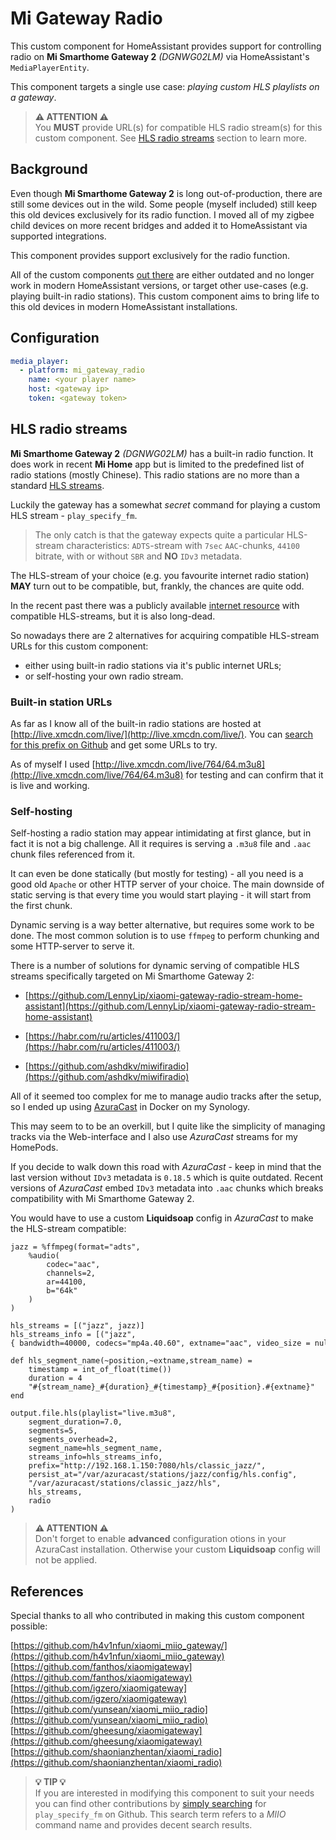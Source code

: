 # Mi Gateway Radio

This custom component for HomeAssistant provides support for controlling radio on **Mi Smarthome Gateway 2** *(DGNWG02LM)* via HomeAssistant's `MediaPlayerEntity`.

This component targets a single use case: *playing custom HLS playlists on a gateway*.  

> **⚠️ ATTENTION ⚠️** \
You **MUST** provide URL(s) for compatible HLS radio stream(s) for this custom component. See [HLS radio streams](#hls-radio-streams) section to learn more.  

## Background

Even though **Mi Smarthome Gateway 2** is long out-of-production, there are still some devices out in the wild. Some people (myself included) still keep this old devices exclusively for its radio function. I moved all of my zigbee child devices on more recent bridges and added it to HomeAssistant via supported integrations. 

This component provides support exclusively for the radio function.

All of the custom components [out there](#references) are either outdated and no longer work in modern HomeAssistant versions, or target other use-cases (e.g. playing built-in radio stations). This custom component aims to bring life to this old devices in modern HomeAssistant installations.

## Configuration 

```yaml
media_player:
  - platform: mi_gateway_radio
    name: <your player name>
    host: <gateway ip>
    token: <gateway token>
```

## HLS radio streams

**Mi Smarthome Gateway 2** *(DGNWG02LM)* has a built-in radio function. It does work in recent **Mi Home** app but is limited to the predefined list of radio stations (mostly Chinese). This radio stations are no more than a standard [HLS streams](https://en.wikipedia.org/wiki/HTTP_Live_Streaming).

Luckily the gateway has a somewhat *secret* command for playing a custom HLS stream - `play_specify_fm`.

> The only catch is that the gateway expects quite a particular HLS-stream characteristics: `ADTS`-stream with `7sec` `AAC`-chunks, `44100` bitrate, with or without `SBR` and **NO** `IDv3` metadata.   

The HLS-stream of your choice (e.g. you favourite internet radio station) **MAY** turn out to be compatible, but, frankly, the chances are quite odd.

In the recent past there was a publicly available [internet resource](https://ximiraga.ru) with compatible HLS-streams, but it is also long-dead.

So nowadays there are 2 alternatives for acquiring compatible HLS-stream URLs for this custom component: 
 - either using built-in radio stations via it's public internet URLs;
 - or self-hosting your own radio stream.

### Built-in station URLs

As far as I know all of the built-in radio stations are hosted at [http://live.xmcdn.com/live/](http://live.xmcdn.com/live/). You can [search for this prefix on Github](https://github.com/search?q=http%3A%2F%2Flive.xmcdn.com%2Flive%2F&type=code) and get some URLs to try.

As of myself I used [http://live.xmcdn.com/live/764/64.m3u8](http://live.xmcdn.com/live/764/64.m3u8) for testing and can confirm that it is live and working.

### Self-hosting 

Self-hosting a radio station may appear intimidating at first glance, but in fact it is not a big challenge. All it requires is serving a `.m3u8` file and `.aac` chunk files referenced from it. 

It can even be done statically (but mostly for testing) - all you need is a good old `Apache` or other HTTP server of your choice. The main downside of static serving is that every time you would start playing - it will start from the first chunk.

Dynamic serving is a way better alternative, but requires some work to be done. The most common solution is to use `ffmpeg` to perform chunking and some HTTP-server to serve it. 

There is a number of solutions for dynamic serving of compatible HLS streams specifically targeted on Mi Smarthome Gateway 2:

- [https://github.com/LennyLip/xiaomi-gateway-radio-stream-home-assistant](https://github.com/LennyLip/xiaomi-gateway-radio-stream-home-assistant)

- [https://habr.com/ru/articles/411003/](https://habr.com/ru/articles/411003/)

- [https://github.com/ashdkv/miwifiradio](https://github.com/ashdkv/miwifiradio)

All of it seemed too complex for me to manage audio tracks after the setup, so I ended up using [AzuraCast](https://www.azuracast.com/) in Docker on my Synology. 

This may seem to to be an overkill, but I quite like the simplicity of managing tracks via the Web-interface and I also use *AzuraCast* streams for my HomePods.

If you decide to walk down this road with *AzuraCast* - keep in mind that the last version without `IDv3` metadata is `0.18.5` which is quite outdated. Recent versions of *AzuraCast* embed `IDv3` metadata into `.aac` chunks which breaks compatibility with Mi Smarthome Gateway 2.

You would have to use a custom **Liquidsoap** config in *AzuraCast* to make the HLS-stream compatible:

```
jazz = %ffmpeg(format="adts",
    %audio(
        codec="aac",
        channels=2,
        ar=44100,
        b="64k" 
    )
) 

hls_streams = [("jazz", jazz)]
hls_streams_info = [("jazz",{ bandwidth=40000, codecs="mp4a.40.60", extname="aac", video_size = null() })]
                                                                                                  
def hls_segment_name(~position,~extname,stream_name) = 
    timestamp = int_of_float(time()) 
    duration = 4 
    "#{stream_name}_#{duration}_#{timestamp}_#{position}.#{extname}" 
end

output.file.hls(playlist="live.m3u8", 
    segment_duration=7.0, 
    segments=5,
    segments_overhead=2, 
    segment_name=hls_segment_name, 
    streams_info=hls_streams_info,
    prefix="http://192.168.1.150:7080/hls/classic_jazz/",
    persist_at="/var/azuracast/stations/jazz/config/hls.config", 
    "/var/azuracast/stations/classic_jazz/hls",
    hls_streams,  
    radio 
)
```

> **⚠️ ATTENTION ⚠️** \
Don't forget to enable **advanced** configuration otions in your AzuraCast installation. Otherwise your custom **Liquidsoap** config will not be applied.  


## References

Special thanks to all who contributed in making this custom component possible:

[https://github.com/h4v1nfun/xiaomi_miio_gateway/](https://github.com/h4v1nfun/xiaomi_miio_gateway)
[https://github.com/fanthos/xiaomigateway](https://github.com/fanthos/xiaomigateway)
[https://github.com/igzero/xiaomigateway](https://github.com/igzero/xiaomigateway)
[https://github.com/yunsean/xiaomi_miio_radio](https://github.com/yunsean/xiaomi_miio_radio)
[https://github.com/gheesung/xiaomigateway](https://github.com/gheesung/xiaomigateway)
[https://github.com/shaonianzhentan/xiaomi_radio](https://github.com/shaonianzhentan/xiaomi_radio)

> **💡 TIP 💡** \
If you are interested in modifying this component to suit your needs you can find other contributions by [simply searching](https://github.com/search?q=play_specify_fm+language%3APython+&type=code) for `play_specify_fm` on Github. This search term refers to a *MIIO* command name and provides decent search results.  
